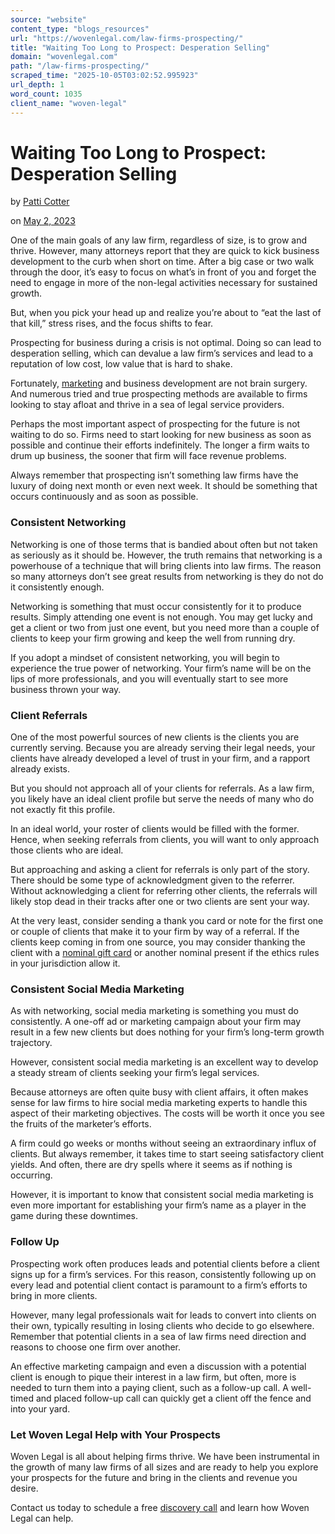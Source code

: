 ```yaml
---
source: "website"
content_type: "blogs_resources"
url: "https://wovenlegal.com/law-firms-prospecting/"
title: "Waiting Too Long to Prospect: Desperation Selling"
domain: "wovenlegal.com"
path: "/law-firms-prospecting/"
scraped_time: "2025-10-05T03:02:52.995923"
url_depth: 1
word_count: 1035
client_name: "woven-legal"
---
```


# Waiting Too Long to Prospect: Desperation Selling

by [Patti Cotter](https://wovenlegal.com/author/patti-cotter/)

on [May 2, 2023](https://wovenlegal.com/2023/05/02/)

One of the main goals of any law firm, regardless of size, is to grow and thrive. However, many attorneys report that they are quick to kick business development to the curb when short on time. After a big case or two walk through the door, it’s easy to focus on what’s in front of you and forget the need to engage in more of the non-legal activities necessary for sustained growth.

But, when you pick your head up and realize you’re about to “eat the last of that kill,” stress rises, and the focus shifts to fear.

Prospecting for business during a crisis is not optimal. Doing so can lead to desperation selling, which can devalue a law firm’s services and lead to a reputation of low cost, low value that is hard to shake.

Fortunately, [marketing](https://wovenlegal.com/marketing-for-law-firms/) and business development are not brain surgery. And numerous tried and true prospecting methods are available to firms looking to stay afloat and thrive in a sea of legal service providers.

Perhaps the most important aspect of prospecting for the future is not waiting to do so. Firms need to start looking for new business as soon as possible and continue their efforts indefinitely. The longer a firm waits to drum up business, the sooner that firm will face revenue problems.

Always remember that prospecting isn’t something law firms have the luxury of doing next month or even next week. It should be something that occurs continuously and as soon as possible.

### Consistent Networking

Networking is one of those terms that is bandied about often but not taken as seriously as it should be. However, the truth remains that networking is a powerhouse of a technique that will bring clients into law firms. The reason so many attorneys don’t see great results from networking is they do not do it consistently enough.

Networking is something that must occur consistently for it to produce results. Simply attending one event is not enough. You may get lucky and get a client or two from just one event, but you need more than a couple of clients to keep your firm growing and keep the well from running dry.

If you adopt a mindset of consistent networking, you will begin to experience the true power of networking. Your firm’s name will be on the lips of more professionals, and you will eventually start to see more business thrown your way.

### Client Referrals

One of the most powerful sources of new clients is the clients you are currently serving. Because you are already serving their legal needs, your clients have already developed a level of trust in your firm, and a rapport already exists.

But you should not approach all of your clients for referrals. As a law firm, you likely have an ideal client profile but serve the needs of many who do not exactly fit this profile.

In an ideal world, your roster of clients would be filled with the former. Hence, when seeking referrals from clients, you will want to only approach those clients who are ideal.

But approaching and asking a client for referrals is only part of the story. There should be some type of acknowledgment given to the referrer. Without acknowledging a client for referring other clients, the referrals will likely stop dead in their tracks after one or two clients are sent your way.

At the very least, consider sending a thank you card or note for the first one or couple of clients that make it to your firm by way of a referral. If the clients keep coming in from one source, you may consider thanking the client with a [nominal gift card](https://www.americanbar.org/groups/professional_responsibility/publications/model_rules_of_professional_conduct/rule_7_2_advertising/comment_on_rule_7_2/) or another nominal present if the ethics rules in your jurisdiction allow it.

### Consistent Social Media Marketing

As with networking, social media marketing is something you must do consistently. A one-off ad or marketing campaign about your firm may result in a few new clients but does nothing for your firm’s long-term growth trajectory.

However, consistent social media marketing is an excellent way to develop a steady stream of clients seeking your firm’s legal services.

Because attorneys are often quite busy with client affairs, it often makes sense for law firms to hire social media marketing experts to handle this aspect of their marketing objectives. The costs will be worth it once you see the fruits of the marketer’s efforts.

A firm could go weeks or months without seeing an extraordinary influx of clients. But always remember, it takes time to start seeing satisfactory client yields. And often, there are dry spells where it seems as if nothing is occurring.

However, it is important to know that consistent social media marketing is even more important for establishing your firm’s name as a player in the game during these downtimes.

### Follow Up

Prospecting work often produces leads and potential clients before a client signs up for a firm’s services. For this reason, consistently following up on every lead and potential client contact is paramount to a firm’s efforts to bring in more clients.

However, many legal professionals wait for leads to convert into clients on their own, typically resulting in losing clients who decide to go elsewhere. Remember that potential clients in a sea of law firms need direction and reasons to choose one firm over another.

An effective marketing campaign and even a discussion with a potential client is enough to pique their interest in a law firm, but often, more is needed to turn them into a paying client, such as a follow-up call. A well-timed and placed follow-up call can quickly get a client off the fence and into your yard.

### Let Woven Legal Help with Your Prospects

Woven Legal is all about helping firms thrive. We have been instrumental in the growth of many law firms of all sizes and are ready to help you explore your prospects for the future and bring in the clients and revenue you desire.

Contact us today to schedule a free [discovery call](https://wovenlegal.com/#contact) and learn how Woven Legal can help.